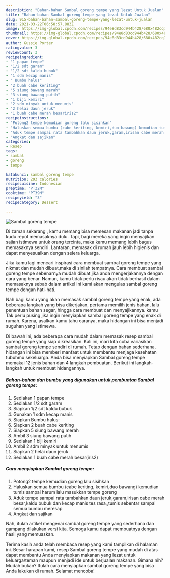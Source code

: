 ```yaml
---
description: "Bahan-bahan Sambal goreng tempe yang lezat Untuk Jualan"
title: "Bahan-bahan Sambal goreng tempe yang lezat Untuk Jualan"
slug: 915-bahan-bahan-sambal-goreng-tempe-yang-lezat-untuk-jualan
date: 2021-03-22T06:58:57.883Z
image: https://img-global.cpcdn.com/recipes/94e8d83cd944b428/680x482cq70/sambal-goreng-tempe-foto-resep-utama.jpg
thumbnail: https://img-global.cpcdn.com/recipes/94e8d83cd944b428/680x482cq70/sambal-goreng-tempe-foto-resep-utama.jpg
cover: https://img-global.cpcdn.com/recipes/94e8d83cd944b428/680x482cq70/sambal-goreng-tempe-foto-resep-utama.jpg
author: Gussie Porter
ratingvalue: 3
reviewcount: 3
recipeingredient:
- "1 papan tempe"
- "1/2 sdt garam"
- "1/2 sdt kaldu bubuk"
- "1 sdm kecap manis"
- " Bumbu halus"
- "2 buah cabe keriting"
- "5 siung bawang merah"
- "3 siung bawang putih"
- "1 biji kemiri"
- "2 sdm minyak untuk menumis"
- "2 helai daun jeruk"
- "1 buah cabe merah besariris2"
recipeinstructions:
- "Potong2 tempe kemudian goreng lalu sisihkan"
- "Haluskan semua bumbu (cabe keriting, kemiri,duo bawang) kemudian tumis sampai harum lalu masukkan tempe goreng"
- "Aduk tempe sampai rata tambahkan daun jeruk,garam,irisan cabe merah besar,kaldu bubuk dan kecap manis tes rasa,,tumis sebentar sampai semua bumbu meresap"
- "Angkat dan sajikan"
categories:
- Resep
tags:
- sambal
- goreng
- tempe

katakunci: sambal goreng tempe 
nutrition: 293 calories
recipecuisine: Indonesian
preptime: "PT32M"
cooktime: "PT39M"
recipeyield: "3"
recipecategory: Dessert

---
```



![Sambal goreng tempe](https://img-global.cpcdn.com/recipes/94e8d83cd944b428/680x482cq70/sambal-goreng-tempe-foto-resep-utama.jpg)

Di zaman  sekarang , kamu memang bisa memesan makanan jadi tanpa kudu repot memasaknya dulu. Tapi, bagi mereka yang ingin menyajikan sajian istimewa untuk orang tercinta, maka kamu memang lebih bagus memasaknya sendiri. Lantaran, memasak di rumah jauh lebih higienis dan dapat menyesuaikan dengan selera keluarga.

Jika kamu lagi mencari inspirasi cara membuat sambal goreng tempe yang nikmat dan mudah dibuat,maka di sinilah tempatnya. Cara membuat sambal goreng tempe  sebenarnya mudah dibuat jika anda mengerjakannya dengan cara yang benar. Namun, kamu tidak perlu risau akan tidak berhasil dalam memasaknya 
sebab dalam artikel ini kami akan mengulas sambal goreng tempe dengan hati-hati.  



Nah bagi kamu yang akan memasak sambal goreng tempe yang enak, ada beberapa langkah yang bisa dikerjakan, pertama memilih jenis bahan, lalu penentuan bahan segar, hingga cara membuat dan menyajikannya. kamu Tak perlu pusing jika ingin menyiapkan sambal goreng tempe yang enak di rumah. Karena, asalkan kamu  tahu caranya, maka hidangan ini bisa menjadi suguhan yang istimewa.

Di bawah ini, ada beberapa cara mudah dalam memasak resep sambal goreng tempe yang siap dikreasikan. Kali ini, mari kita coba variasikan sambal goreng tempe sendiri di rumah. Tetap dengan bahan sederhana, hidangan ini bisa memberi manfaat untuk membantu menjaga kesehatan tubuhmu sekeluarga. Anda bisa menyiapkan Sambal goreng tempe memakai 12 jenis bahan dan 4 langkah pembuatan. Berikut ini langkah-langkah untuk membuat hidangannya.

<!--inarticleads1-->

##### Bahan-bahan dan bumbu yang digunakan untuk pembuatan Sambal goreng tempe:

1. Sediakan 1 papan tempe
1. Sediakan 1/2 sdt garam
1. Siapkan 1/2 sdt kaldu bubuk
1. Gunakan 1 sdm kecap manis
1. Siapkan  Bumbu halus:
1. Siapkan 2 buah cabe keriting
1. Siapkan 5 siung bawang merah
1. Ambil 3 siung bawang putih
1. Sediakan 1 biji kemiri
1. Ambil 2 sdm minyak untuk menumis
1. Siapkan 2 helai daun jeruk
1. Sediakan 1 buah cabe merah besar(iris2)




<!--inarticleads2-->

##### Cara menyiapkan Sambal goreng tempe:

1. Potong2 tempe kemudian goreng lalu sisihkan
1. Haluskan semua bumbu (cabe keriting, kemiri,duo bawang) kemudian tumis sampai harum lalu masukkan tempe goreng
1. Aduk tempe sampai rata tambahkan daun jeruk,garam,irisan cabe merah besar,kaldu bubuk dan kecap manis tes rasa,,tumis sebentar sampai semua bumbu meresap
1. Angkat dan sajikan




Nah, itulah artikel mengenai  sambal goreng tempe  yang sederhana dan gampang dilakukan versi kita. Semoga kamu dapat membuatnya dengan hasil yang memuaskan. 

Terima kasih anda telah membaca resep yang kami tampilkan di halaman ini. Besar harapan kami, resep  Sambal goreng tempe yang mudah di atas dapat membantu Anda menyiapkan makanan yang lezat untuk keluarga/teman maupun menjadi ide untuk berjualan makanan. Gimana nih? Mudah bukan? Itulah cara menyiapkan sambal goreng tempe yang bisa Anda lakukan di rumah. Selamat mencoba!


